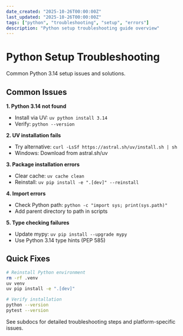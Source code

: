 ```yaml
---
date_created: "2025-10-26T00:00:00Z"
last_updated: "2025-10-26T00:00:00Z"
tags: ["python", "troubleshooting", "setup", "errors"]
description: "Python setup troubleshooting guide overview"
---
```

# Python Setup Troubleshooting

Common Python 3.14 setup issues and solutions.

## Common Issues

**1. Python 3.14 not found**
- Install via UV: `uv python install 3.14`
- Verify: `python --version`

**2. UV installation fails**
- Try alternative: `curl -LsSf https://astral.sh/uv/install.sh | sh`
- Windows: Download from astral.sh/uv

**3. Package installation errors**
- Clear cache: `uv cache clean`
- Reinstall: `uv pip install -e ".[dev]" --reinstall`

**4. Import errors**
- Check Python path: `python -c "import sys; print(sys.path)"`
- Add parent directory to path in scripts

**5. Type checking failures**
- Update mypy: `uv pip install --upgrade mypy`
- Use Python 3.14 type hints (PEP 585)

## Quick Fixes

```bash
# Reinstall Python environment
rm -rf .venv
uv venv
uv pip install -e ".[dev]"

# Verify installation
python --version
pytest --version
```

See subdocs for detailed troubleshooting steps and platform-specific issues.
